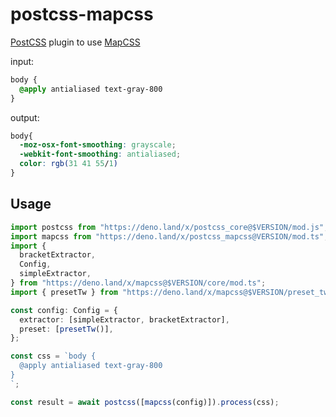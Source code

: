 # postcss-mapcss

[PostCSS] plugin to use [MapCSS]

[PostCSS]: https://github.com/postcss/postcss
[MapCSS]: https://mapcss.miyauchi.dev

input:

```css
body {
  @apply antialiased text-gray-800
}
```

output:

```css
body{
  -moz-osx-font-smoothing: grayscale;
  -webkit-font-smoothing: antialiased;
  color: rgb(31 41 55/1)
}
```

## Usage

```ts
import postcss from "https://deno.land/x/postcss_core@$VERSION/mod.js";
import mapcss from "https://deno.land/x/postcss_mapcss@VERSION/mod.ts";
import {
  bracketExtractor,
  Config,
  simpleExtractor,
} from "https://deno.land/x/mapcss@$VERSION/core/mod.ts";
import { presetTw } from "https://deno.land/x/mapcss@$VERSION/preset_tw/mod.ts";

const config: Config = {
  extractor: [simpleExtractor, bracketExtractor],
  preset: [presetTw()],
};

const css = `body {
  @apply antialiased text-gray-800
}
`;

const result = await postcss([mapcss(config)]).process(css);
```
